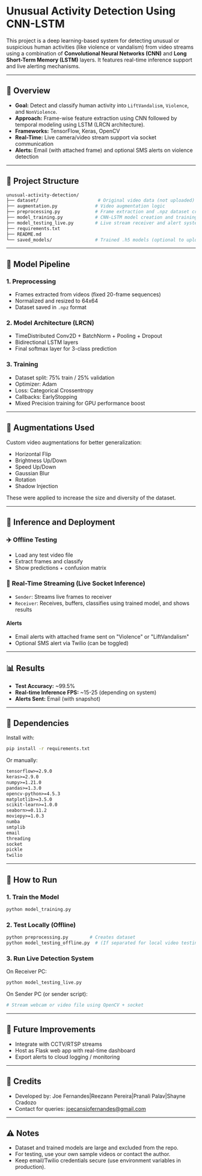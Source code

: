 # Unusual Activity Detection Using CNN-LSTM

This project is a deep learning-based system for detecting unusual or suspicious human activities (like violence or vandalism) from video streams using a combination of **Convolutional Neural Networks (CNN)** and **Long Short-Term Memory (LSTM)** layers. It features real-time inference support and live alerting mechanisms.

---

## 🔄 Overview

* **Goal:** Detect and classify human activity into `LiftVandalism`, `Violence`, and `NonViolence`.
* **Approach:** Frame-wise feature extraction using CNN followed by temporal modeling using LSTM (LRCN architecture).
* **Frameworks:** TensorFlow, Keras, OpenCV
* **Real-Time:** Live camera/video stream support via socket communication
* **Alerts:** Email (with attached frame) and optional SMS alerts on violence detection

---

## 📁 Project Structure

```bash
unusual-activity-detection/
├── dataset/                      # Original video data (not uploaded)
├── augmentation.py              # Video augmentation logic
├── preprocessing.py             # Frame extraction and .npz dataset creation
├── model_training.py            # CNN-LSTM model creation and training
├── model_testing_live.py        # Live stream receiver and alert system
├── requirements.txt
├── README.md
└── saved_models/                # Trained .h5 models (optional to upload)
```

---

## 🔹 Model Pipeline

### 1. **Preprocessing**

* Frames extracted from videos (fixed 20-frame sequences)
* Normalized and resized to 64x64
* Dataset saved in `.npz` format

### 2. **Model Architecture (LRCN)**

* TimeDistributed Conv2D + BatchNorm + Pooling + Dropout
* Bidirectional LSTM layers
* Final softmax layer for 3-class prediction

### 3. **Training**

* Dataset split: 75% train / 25% validation
* Optimizer: Adam
* Loss: Categorical Crossentropy
* Callbacks: EarlyStopping
* Mixed Precision training for GPU performance boost

---

## 💪 Augmentations Used

Custom video augmentations for better generalization:

* Horizontal Flip
* Brightness Up/Down
* Speed Up/Down
* Gaussian Blur
* Rotation
* Shadow Injection

These were applied to increase the size and diversity of the dataset.

---

## 🔹 Inference and Deployment

### ✈️ **Offline Testing**

* Load any test video file
* Extract frames and classify
* Show predictions + confusion matrix

### 🚀 **Real-Time Streaming (Live Socket Inference)**

* `Sender`: Streams live frames to receiver
* `Receiver`: Receives, buffers, classifies using trained model, and shows results

#### Alerts

* Email alerts with attached frame sent on "Violence" or "LiftVandalism"
* Optional SMS alert via Twilio (can be toggled)

---

## 📊 Results

* **Test Accuracy:** \~99.5%
* **Real-time Inference FPS:** \~15-25 (depending on system)
* **Alerts Sent:** Email (with snapshot)

---

## 📅 Dependencies

Install with:

```bash
pip install -r requirements.txt
```

Or manually:

```txt
tensorflow>=2.9.0
keras>=2.9.0
numpy>=1.21.0
pandas>=1.3.0
opencv-python>=4.5.3
matplotlib>=3.5.0
scikit-learn>=1.0.0
seaborn>=0.11.2
moviepy>=1.0.3
numba
smtplib
email
threading
socket
pickle
twilio
```

---

## 🔗 How to Run

### 1. **Train the Model**

```bash
python model_training.py
```

### 2. **Test Locally (Offline)**

```bash
python preprocessing.py        # Creates dataset
python model_testing_offline.py  # (If separated for local video testing)
```

### 3. **Run Live Detection System**

On Receiver PC:

```bash
python model_testing_live.py
```

On Sender PC (or sender script):

```bash
# Stream webcam or video file using OpenCV + socket
```

---

## 🧰 Future Improvements

* Integrate with CCTV/RTSP streams
* Host as Flask web app with real-time dashboard
* Export alerts to cloud logging / monitoring

---

## 🙏 Credits

* Developed by: Joe Fernandes|Reezann Pereira|Pranali Palav|Shayne Cradozo
* Contact for queries: joecansiofernandes@gmail.com

---

## ⚠️ Notes

* Dataset and trained models are large and excluded from the repo.
* For testing, use your own sample videos or contact the author.
* Keep email/Twilio credentials secure (use environment variables in production).


